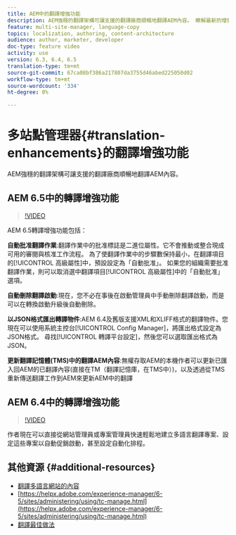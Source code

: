 ```yaml
---
title: AEM中的翻譯增強功能
description: AEM強穩的翻譯架構可讓支援的翻譯廠商順暢地翻譯AEM內容。 瞭解最新的增強功能。
feature: multi-site-manager, language-copy
topics: localization, authoring, content-architecture
audience: author, marketer, developer
doc-type: feature video
activity: use
version: 6.3, 6.4, 6.5
translation-type: tm+mt
source-git-commit: 67ca08bf386a217807da3755d46abed225050d02
workflow-type: tm+mt
source-wordcount: '334'
ht-degree: 0%

---
```



# 多站點管理器{#translation-enhancements}的翻譯增強功能

AEM強穩的翻譯架構可讓支援的翻譯廠商順暢地翻譯AEM內容。

## AEM 6.5中的轉譯增強功能

>[!VIDEO](https://video.tv.adobe.com/v/27405?quality=9&learn=on)

AEM 6.5轉譯增強功能包括：

**自動批准翻譯作業**:翻譯作業中的批准標誌是二進位屬性。它不會推動或整合現成可用的審閱與核准工作流程。 為了使翻譯作業中的步驟數保持最小，在翻譯項目的[!UICONTROL 高級屬性]中，預設設定為「自動批准」。 如果您的組織需要批准翻譯作業，則可以取消選中翻譯項目[!UICONTROL 高級屬性]中的「自動批准」選項。

**自動刪除翻譯啟動**:現在，您不必在事後在啟動管理員中手動刪除翻譯啟動，而是可以在轉換啟動升級後自動刪除。

**以JSON格式匯出轉譯物件**:AEM 6.4及舊版支援XML和XLIFF格式的翻譯物件。您現在可以使用系統主控台[!UICONTROL Config Manager]，將匯出格式設定為JSON格式。 尋找[!UICONTROL 轉譯平台設定]，然後您可以選取匯出格式為JSON。

**更新翻譯記憶體(TMS)中的翻譯AEM內容**:無權存取AEM的本機作者可以更新已匯入回AEM的已翻譯內容(直接在TM（翻譯記憶庫，在TMS中）)，以及透過從TMS重新傳送翻譯工作到AEM來更新AEM中的翻譯

## AEM 6.4中的轉譯增強功能

>[!VIDEO](https://video.tv.adobe.com/v/21309?quality=9&learn=on)

作者現在可以直接從網站管理員或專案管理員快速輕鬆地建立多語言翻譯專案、設定這些專案以自動促銷啟動，甚至設定自動化排程。

## 其他資源 {#additional-resources}

* [翻譯多語言網站的內容](https://helpx.adobe.com/experience-manager/6-5/sites/administering/using/translation.html)
* [https://helpx.adobe.com/experience-manager/6-5/sites/administering/using/tc-manage.html](https://helpx.adobe.com/experience-manager/6-5/sites/administering/using/tc-manage.html)
* [翻譯最佳做法](https://helpx.adobe.com/experience-manager/6-5/sites/administering/using/tc-bp.html)